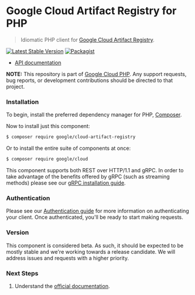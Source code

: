 # Google Cloud Artifact Registry for PHP

> Idiomatic PHP client for [Google Cloud Artifact Registry](https://cloud.google.com/artifact-registry).

[![Latest Stable Version](https://poser.pugx.org/google/cloud-artifact-registry/v/stable)](https://packagist.org/packages/google/cloud-artifact-registry) [![Packagist](https://img.shields.io/packagist/dm/google/cloud-artifact-registry.svg)](https://packagist.org/packages/google/cloud-artifact-registry)

* [API documentation](http://googleapis.github.io/google-cloud-php/#/docs/cloud-artifact-registry/latest/artifactregistry/readme)

**NOTE:** This repository is part of [Google Cloud PHP](https://github.com/googleapis/google-cloud-php). Any
support requests, bug reports, or development contributions should be directed to
that project.

### Installation

To begin, install the preferred dependency manager for PHP, [Composer](https://getcomposer.org/).

Now to install just this component:

```sh
$ composer require google/cloud-artifact-registry
```

Or to install the entire suite of components at once:

```sh
$ composer require google/cloud
```

This component supports both REST over HTTP/1.1 and gRPC. In order to take advantage of the benefits offered by gRPC (such as streaming methods)
please see our [gRPC installation guide](https://cloud.google.com/php/grpc).

### Authentication

Please see our [Authentication guide](https://github.com/googleapis/google-cloud-php/blob/main/AUTHENTICATION.md) for more information
on authenticating your client. Once authenticated, you'll be ready to start making requests.


### Version

This component is considered beta. As such, it should be expected to be mostly
stable and we're working towards a release candidate. We will address issues
and requests with a higher priority.

### Next Steps

1. Understand the [official documentation](https://cloud.google.com/artifact-registry/docs).
